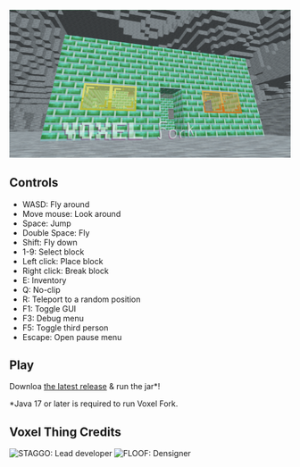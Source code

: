 ![VOXEL THING](doc/logo.png)

## Controls
- WASD: Fly around
- Move mouse: Look around
- Space: Jump
- Double Space: Fly
- Shift: Fly down
- 1-9: Select block
- Left click: Place block
- Right click: Break block
- E: Inventory
- Q: No-clip
- R: Teleport to a random position
- F1: Toggle GUI
- F3: Debug menu
- F5: Toggle third person
- Escape: Open pause menu

## Play
Downloa [the latest release](https://github.com/shinevee/VoxelFork/releases/latest) & run the jar*!

*Java 17 or later is required to run Voxel Fork.

## Voxel Thing Credits
![STAGGO: Lead developer](doc/credits/staggo.png)
![FLOOF: Densigner](doc/credits/floof.png)

[//]: # (![TALON: Just a cool guy ig]&#40;doc/credits/talon.png&#41;)
